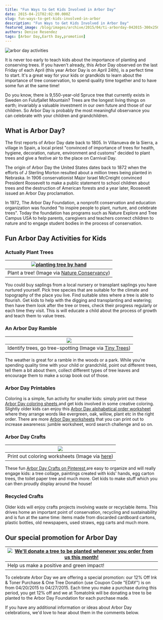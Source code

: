 ```yaml
---
title: "Fun Ways to Get Kids Involved in Arbor Day"
date: 2015-04-21T02:02:00.000Z
slug: fun-ways-to-get-kids-involved-in-arbor
description: "Fun Ways to Get Kids Involved in Arbor Day"
featured_image: /blog/images/archive/2015/04/ti-arborday-042015-300x250.jpg
authors: Denise Resendez
tags: [Arbor Day,Earth Day,promotion]
---
```


![arbor day activities](/blog/images/archive/2015/04/ti-arborday-042015-300x250.jpg)

It is never too early to teach kids about the importance of planting and conserving trees. If you haven't already, this Arbor Day observed on the last Friday of each April (this year Arbor Day is on April 24th), is a perfect time to start. It's a great way for your kids or grandkids to learn about the importance of tree conservation, to spend quality time together and to have some fun at the same time!

Do you know, there is 9,550-year-old Spruce tree that currently exists in Sweden on Fulufjallet Mountain? Trees are the longest living things on earth; invariably a valuable investment in our own future and those of our children. So Arbor Day is probably the most meaningful observance you can celebrate with your children and grandchildren.

## What is Arbor Day?

The first reports of Arbor Day date back to 1805\. In Villanueva de la Sierra, a village in Spain, a local priest "convinced of importance of trees for health, hygiene, decoration, nature, environment and customs" decided to plant trees and give a festive air to the place on Carnival Day.

The origin of Arbor Day the United States dates back to 1872 when the efforts of J Sterling Morton resulted about a million trees being planted in Nebraska. In 1906 conservationist Major Israel McCreight convinced President Roosevelt to make a public statement to school children about trees and the destruction of American forests and a year later, Roosevelt issued an Arbor Day proclamation.

In 1972, The Arbor Day Foundation, a nonprofit conservation and education organization was founded "to inspire people to plant, nurture, and celebrate trees". Today the foundation has programs such as Nature Explore and Tree Campus USA to help parents, caregivers and teachers connect children to nature and to engage student bodies in the process of conservation.

## Fun Arbor Day Activities for Kids

### Actually Plant Trees

| [![planting tree by hand ](/blog/images/archive/2015/04/PBT-hero-1020x477.jpg "Plant a Tree This Arbor or Earth Day ")](/blog/images/archive/2015/04/PBT-hero-1020x477.jpg) |
| --------------------------------------------------------------------------------------------------------------------------------------------------------------------------- |
| Plant a tree! (Image via [Nature Conservancy](https://www.pinterest.com/familythemeday/tree-crafts-and-arbor-day-projects-for-kids/))                                       |

You could buy saplings from a local nursery or transplant saplings you have nurtured yourself. Pick tree species that are suitable for the climate and topography of the place you live. Find suitable sites where a tree is able to flourish. Get kids to help with the digging and transplanting and watering; then have them look after the tree or trees, check their progress regularly or each time they visit. This is will educate a child about the process of growth and teach them to value trees.

### An Arbor Day Ramble

| [![](/blog/images/archive/2015/04/8-Kid-looking-up-in-wonder-1024x682-1020x679.jpeg)](/blog/images/archive/2015/04/8-Kid-looking-up-in-wonder-1024x682-1020x679.jpeg) |
| --------------------------------------------------------------------------------------------------------------------------------------------------------------------- |
| Identify trees, go tree-spotting (Image via [Tiny Trees](https://www.pinterest.com/familythemeday/tree-crafts-and-arbor-day-projects-for-kids/))                      |

The weather is great for a ramble in the woods or a park. While you're spending quality time with your child or grandchild, point out different trees, tell them a bit about them, collect different types of tree leaves and encourage them to make a scrap book out of those.

### Arbor Day Printables

Coloring is a simple, fun activity for smaller kids: simply print out these [Arbor Day coloring sheets ](http://www.apples4theteacher.com/coloring-pages/arbor-day/)and get kids involved in some creative coloring. Slightly older kids can enjoy this [Arbor Day alphabetical order worksheet ](http://www.apples4theteacher.com/holidays/arbor-day/printables/alpha.html)where they arrange words like evergreen, oak, willow, plant etc in the right order. There are more [Arbor Day worksheets](http://www.apples4theteacher.com/holidays/arbor-day/printables/) that you can print out to increase awareness: jumble worksheet, word search challenge and so on.

### Arbor Day Crafts


| [![](/blog/images/archive/2015/04/color-by-nymber-working-together-.jpg)](/blog/images/archive/2015/04/color-by-nymber-working-together-.jpg) |
| --------------------------------------------------------------------------------------------------------------------------------------------- |
| Print out coloring worksheets (Image via [here](http://www.notimeforflashcards.com/category/letter-recognition))                              |

These fun [Arbor Day Crafts on Pinterest ](https://www.pinterest.com/familythemeday/tree-crafts-and-arbor-day-projects-for-kids/)are easy to organize and will really engage kids: a tree collage, paintings created with kids' hands, egg carton trees, the toilet paper tree and much more. Get kids to make stuff which you can then proudly display around the house!


### Recycled Crafts

Older kids will enjoy crafts projects involving waste or recyclable items. This drives home an important point of conservation, recycling and sustainability and is fun at the same time: items made from discarded cardboard cartons, plastic bottles, old newspapers, used straws, egg carts and much more.

## Our special promotion for Arbor Day

| [![](/blog/images/archive/2015/04/TomatoInk-1020x378.png "We'll donate a tree to be planted whenever you order from us this month! ")](/blog/images/archive/2015/04/TomatoInk-1020x378.png) |
| ------------------------------------------------------------------------------------------------------------------------------------------------------------------------------------------- |
| Help us make a positive and green impact!|

To celebrate Arbor Day we are offering a special promotion: our 12% Off Ink & Toner Purchase & One Tree Donation (use Coupon Code "EDAY") is on from 04/20/2015 to 04/27/2015\. Each time you make a purchase during this period, you get 12% off and we at TomatoInk will be donating a tree to be planted to the Arbor Day Foundation for each purchase made.

If you have any additional information or ideas about Arbor Day celebrations, we'd love to hear about them in the comments below.
